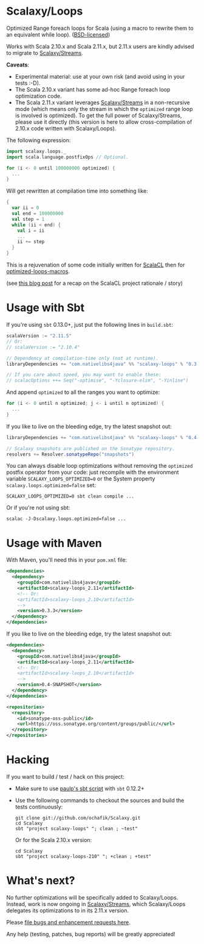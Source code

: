 # Scalaxy/Loops

Optimized Range foreach loops for Scala (using a macro to rewrite them to an equivalent while loop).
([BSD-licensed](https://github.com/ochafik/Scalaxy/blob/master/LICENSE))

Works with Scala 2.10.x and Scala 2.11.x, but 2.11.x users are kindly advised to migrate to [Scalaxy/Streams](https://github.com/ochafik/Scalaxy/blob/master/Streams).

**Caveats**:
* Experimental material: use at your own risk (and avoid using in your tests :-D).
* The Scala 2.10.x variant has some ad-hoc Range foreach loop optimization code.
* The Scala 2.11.x variant leverages [Scalaxy/Streams](https://github.com/ochafik/Scalaxy/blob/master/Streams) in a non-recursive mode (which means only the stream in which the `optimized` range loop is involved is optimized). To get the full power of Scalaxy/Streams, please use it directly (this version is here to allow cross-compilation of 2.10.x code written with Scalaxy/Loops).

The following expression:
```scala
import scalaxy.loops._
import scala.language.postfixOps // Optional.

for (i <- 0 until 100000000 optimized) {
  ...
}
```
Will get rewritten at compilation time into something like:
```scala
{
  var ii = 0
  val end = 100000000
  val step = 1
  while (ii < end) {
    val i = ii
    ...
    ii += step
  }
}
```

This is a rejuvenation of some code initially written for [ScalaCL](http://scalacl.googlecode.com/) then for [optimized-loops-macros](https://github.com/ochafik/optimized-loops-macros).

(see [this blog post](http://ochafik.com/blog/?p=806) for a recap on the ScalaCL project rationale / story)


# Usage with Sbt

If you're using `sbt` 0.13.0+, just put the following lines in `build.sbt`:
```scala
scalaVersion := "2.11.5"
// Or:
// scalaVersion := "2.10.4"

// Dependency at compilation-time only (not at runtime).
libraryDependencies += "com.nativelibs4java" %% "scalaxy-loops" % "0.3.3" % "provided"

// If you care about speed, you may want to enable these:
// scalacOptions ++= Seq("-optimise", "-Yclosure-elim", "-Yinline")
```

And append `optimized` to all the ranges you want to optimize:
```scala
for (i <- 0 until n optimized; j <- i until n optimized) {
  ...
}
```

If you like to live on the bleeding edge, try the latest snapshot out:
```scala
libraryDependencies += "com.nativelibs4java" %% "scalaxy-loops" % "0.4-SNAPSHOT" % "provided"

// Scalaxy snapshots are published on the Sonatype repository.
resolvers += Resolver.sonatypeRepo("snapshots")
```

You can always disable loop optimizations without removing the `optimized` postfix operator from your code: just recompile with the environment variable `SCALAXY_LOOPS_OPTIMIZED=0` or the System property `scalaxy.loops.optimized=false` set:
```
SCALAXY_LOOPS_OPTIMIZED=0 sbt clean compile ...
```
Or if you're not using sbt:
```
scalac -J-Dscalaxy.loops.optimized=false ...
```

# Usage with Maven

With Maven, you'll need this in your `pom.xml` file:
```xml
<dependencies>
  <dependency>
    <groupId>com.nativelibs4java</groupId>
    <artifactId>scalaxy-loops_2.11</artifactId>
    <!-- Or:
    <artifactId>scalaxy-loops_2.10</artifactId>
    -->
    <version>0.3.3</version>
  </dependency>
</dependencies>
```

If you like to live on the bleeding edge, try the latest snapshot out:
```xml
<dependencies>
  <dependency>
    <groupId>com.nativelibs4java</groupId>
    <artifactId>scalaxy-loops_2.11</artifactId>
    <!-- Or:
    <artifactId>scalaxy-loops_2.10</artifactId>
    -->
    <version>0.4-SNAPSHOT</version>
  </dependency>
</dependencies>

<repositories>
  <repository>
    <id>sonatype-oss-public</id>
    <url>https://oss.sonatype.org/content/groups/public/</url>
  </repository>
</repositories>
```

# Hacking

If you want to build / test / hack on this project:
- Make sure to use [paulp's sbt script](https://github.com/paulp/sbt-extras) with `sbt` 0.12.2+
- Use the following commands to checkout the sources and build the tests continuously:

    ```
    git clone git://github.com/ochafik/Scalaxy.git
    cd Scalaxy
    sbt "project scalaxy-loops" "; clean ; ~test"
    ```

  Or for the Scala 2.10.x version:

    ```
    cd Scalaxy
    sbt "project scalaxy-loops-210" "; +clean ; +test"
    ```

# What's next?

No further optimizations will be specifically added to Scalaxy/Loops. Instead, work is now ongoing in [Scalaxy/Streams](https://github.com/ochafik/Scalaxy/blob/master/Streams), which Scalaxy/Loops delegates its optimizations to in its 2.11.x version.

Please [file bugs and enhancement requests here](https://github.com/ochafik/Scalaxy/issues/new).

Any help (testing, patches, bug reports) will be greatly appreciated!
